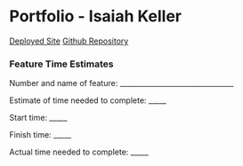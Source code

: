 # Portfolio - Isaiah Keller

[Deployed Site]()
[Github Repository](https://github.com/ijkeller/Portfolio-CF-V2)




### Feature Time Estimates

Number and name of feature: ________________________________

Estimate of time needed to complete: _____

Start time: _____

Finish time: _____

Actual time needed to complete: _____

